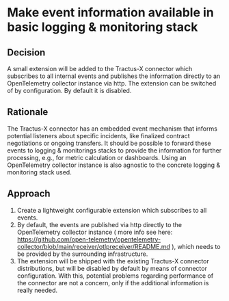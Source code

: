 # Make event information available in basic logging & monitoring stack

## Decision

A small extension will be added to the Tractus-X connector which subscribes to all internal events 
and publishes the information directly to an OpenTelemetry collector instance via http.
The extension can be switched of by configuration. By default it is disabled.

## Rationale

The Tractus-X connector has an embedded event mechanism that informs potential listeners about specific incidents, 
like finalized contract negotiations or ongoing transfers. 
It should be possible to forward these events to logging & monitorings stacks
to provide the information for further processing, e.g., for metric calculation or dashboards.
Using an OpenTelemetry collector instance is also agnostic to the concrete logging & monitoring stack used.

## Approach

1. Create a lightweight configurable extension which subscribes to all events.
2. By default, the events are published via http directly to the OpenTelemetry collector instance ( more info see here:
 https://github.com/open-telemetry/opentelemetry-collector/blob/main/receiver/otlpreceiver/README.md ),
 which needs to be provided by the surrounding infrastructure.
3. The extension will be shipped with the existing Tractus-X connector distributions,
but will be disabled by default by means of connector configuration.
With this, potential problems regarding performance of the connector are not a concern,
only if the additional information is really needed.

